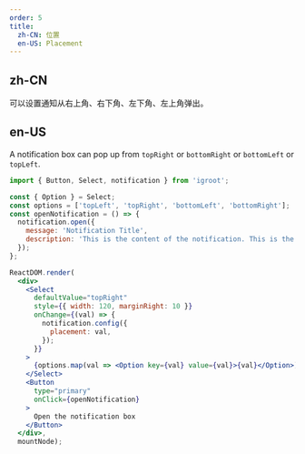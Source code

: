 ```yaml
---
order: 5
title:
  zh-CN: 位置
  en-US: Placement
---
```


## zh-CN

可以设置通知从右上角、右下角、左下角、左上角弹出。

## en-US

A notification box can pop up from `topRight` or `bottomRight` or `bottomLeft` or `topLeft`.

````jsx
import { Button, Select, notification } from 'igroot';

const { Option } = Select;
const options = ['topLeft', 'topRight', 'bottomLeft', 'bottomRight'];
const openNotification = () => {
  notification.open({
    message: 'Notification Title',
    description: 'This is the content of the notification. This is the content of the notification. This is the content of the notification.',
  });
};

ReactDOM.render(
  <div>
    <Select
      defaultValue="topRight"
      style={{ width: 120, marginRight: 10 }}
      onChange={(val) => {
        notification.config({
          placement: val,
        });
      }}
    >
      {options.map(val => <Option key={val} value={val}>{val}</Option>)}
    </Select>
    <Button
      type="primary"
      onClick={openNotification}
    >
      Open the notification box
    </Button>
  </div>,
  mountNode);
````
